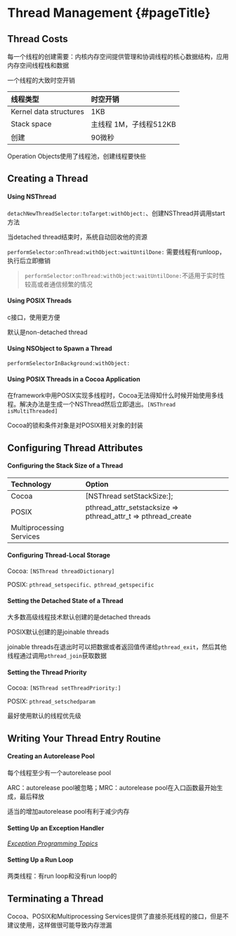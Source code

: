 # Thread Management {#pageTitle}

## Thread Costs

每一个线程的创建需要：内核内存空间提供管理和协调线程的核心数据结构，应用内存空间线程栈和数据

一个线程的大致时空开销

| 线程类型 | 时空开销 |
| :--- | :--- |
| Kernel data structures | 1KB |
| Stack space | 主线程 1M，子线程512KB |
| 创建 | 90微秒 |

Operation Objects使用了线程池，创建线程要快些

## Creating a Thread

#### Using NSThread

`detachNewThreadSelector:toTarget:withObject:`、创建NSThread并调用start方法

当detached thread结束时，系统自动回收他的资源

`performSelector:onThread:withObject:waitUntilDone:` 需要线程有runloop，执行后立即撤销

> `performSelector:onThread:withObject:waitUntilDone:`不适用于实时性较高或者通信频繁的情况

#### Using POSIX Threads

c接口，使用更方便

默认是non-detached thread

#### Using NSObject to Spawn a Thread

`performSelectorInBackground:withObject:`

#### Using POSIX Threads in a Cocoa Application

在framework中用POSIX实现多线程时，Cocoa无法得知什么时候开始使用多线程。解决办法是生成一个NSThread然后立即退出。`[NSThread isMultiThreaded]`

Cocoa的锁和条件对象是对POSIX相关对象的封装

## Configuring Thread Attributes

#### Configuring the Stack Size of a Thread

| Technology | Option |
| :--- | :--- |
| Cocoa | \[NSThread setStackSize:\]; |
| POSIX | pthread\_attr\_setstacksize =&gt; pthread\_attr\_t =&gt; pthread\_create |
| Multiprocessing Services |  |

#### Configuring Thread-Local Storage

Cocoa: `[NSThread threadDictionary]`

POSIX: `pthread_setspecific、pthread_getspecific`

#### Setting the Detached State of a Thread

大多数高级线程技术默认创建的是detached threads

POSIX默认创建的是joinable threads

joinable threads在退出时可以把数据或者返回值传递给`pthread_exit`，然后其他线程通过调用`pthread_join`获取数据

#### Setting the Thread Priority

Cocoa: `[NSThread setThreadPriority:]`

POSIX: `pthread_setschedparam`

最好使用默认的线程优先级

## Writing Your Thread Entry Routine

#### Creating an Autorelease Pool

每个线程至少有一个autorelease pool

ARC：autorelease pool被忽略；MRC：autorelease pool在入口函数最开始生成，最后释放

适当的增加autorelease pool有利于减少内存

#### Setting Up an Exception Handler

[_Exception Programming Topics_](https://developer.apple.com/library/content/documentation/Cocoa/Conceptual/Exceptions/Exceptions.html#//apple_ref/doc/uid/10000012i)

#### Setting Up a Run Loop

两类线程：有run loop和没有run loop的

## Terminating a Thread

Cocoa、POSIX和Multiprocessing Services提供了直接杀死线程的接口，但是不建议使用，这样做很可能导致内存泄漏

